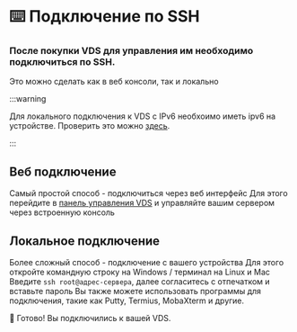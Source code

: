 # ⌨️ Подключение по SSH
### После покупки VDS для управления им необходимо подключиться по SSH.

Это можно сделать как в веб консоли, так и локально

:::warning

Для локального подключения к VDS с IPv6 необхоимо иметь ipv6 на устройстве. Проверить это можно [здесь](https://test-ipv6.com).

:::

## Веб подключение
Самый простой способ - подключиться через веб интерфейс
Для этого перейдите в [панель управления VDS](/docs/vds/vdspanel.md) и управляйте вашим сервером через встроенную консоль

## Локальное подключение
Более сложный способ - подключение с вашего устройства
Для этого откройте командную строку на Windows / терминал на Linux и Mac
Введите `ssh root@адрес-сервера`, далее согласитесь с отпечатком и вставьте пароль
Вы также можете использовать программы для подключения, такие как Putty, Termius, MobaXterm и другие.

🎉 Готово! Вы подключились к вашей VDS.
